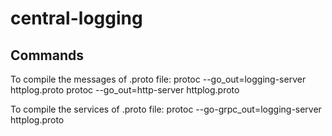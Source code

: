 # central-logging

## Commands

To compile the messages of .proto file: 
	protoc --go_out=logging-server httplog.proto
	protoc --go_out=http-server httplog.proto

To compile the services of .proto file:
	protoc --go-grpc_out=logging-server httplog.proto
